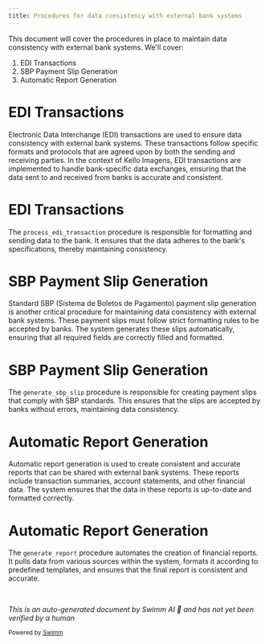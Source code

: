 ```yaml
---
title: Procedures for data consistency with external bank systems
---
```

This document will cover the procedures in place to maintain data consistency with external bank systems. We'll cover:

1. EDI Transactions
2. SBP Payment Slip Generation
3. Automatic Report Generation

# EDI Transactions

Electronic Data Interchange (EDI) transactions are used to ensure data consistency with external bank systems. These transactions follow specific formats and protocols that are agreed upon by both the sending and receiving parties. In the context of Kello Imagens, EDI transactions are implemented to handle bank-specific data exchanges, ensuring that the data sent to and received from banks is accurate and consistent.

# EDI Transactions

The `process_edi_transaction` procedure is responsible for formatting and sending data to the bank. It ensures that the data adheres to the bank's specifications, thereby maintaining consistency.

# SBP Payment Slip Generation

Standard SBP (Sistema de Boletos de Pagamento) payment slip generation is another critical procedure for maintaining data consistency with external bank systems. These payment slips must follow strict formatting rules to be accepted by banks. The system generates these slips automatically, ensuring that all required fields are correctly filled and formatted.

# SBP Payment Slip Generation

The `generate_sbp_slip` procedure is responsible for creating payment slips that comply with SBP standards. This ensures that the slips are accepted by banks without errors, maintaining data consistency.

# Automatic Report Generation

Automatic report generation is used to create consistent and accurate reports that can be shared with external bank systems. These reports include transaction summaries, account statements, and other financial data. The system ensures that the data in these reports is up-to-date and formatted correctly.

# Automatic Report Generation

The `generate_report` procedure automates the creation of financial reports. It pulls data from various sources within the system, formats it according to predefined templates, and ensures that the final report is consistent and accurate.

&nbsp;

*This is an auto-generated document by Swimm AI 🌊 and has not yet been verified by a human*

<SwmMeta version="3.0.0" repo-id="Z2l0aHViJTNBJTNBa2VsbG8lM0ElM0Fzd2ltbWlv" repo-name="kello"><sup>Powered by [Swimm](/)</sup></SwmMeta>
